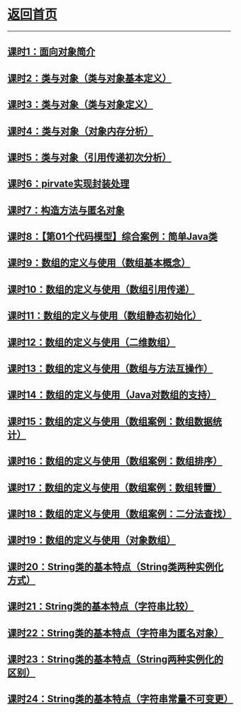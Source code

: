 # [返回首页](https://wuchengcheng110120.github.io)
---------------
## [课时1：面向对象简介](aliyunjava2/course1)
## [课时2：类与对象（类与对象基本定义）](aliyunjava2/course2)
## [课时3：类与对象（类与对象定义）](aliyunjava2/course3)
## [课时4：类与对象（对象内存分析）](aliyunjava2/course4)
## [课时5：类与对象（引用传递初次分析）](aliyunjava2/course5)
## [课时6：pirvate实现封装处理](aliyunjava2/course6)
## [课时7：构造方法与匿名对象](aliyunjava2/course7)
## [课时8：【第01个代码模型】综合案例：简单Java类](aliyunjava2/course8)
## [课时9：数组的定义与使用（数组基本概念）](aliyunjava2/course9)
## [课时10：数组的定义与使用（数组引用传递）](aliyunjava2/course10)
## [课时11：数组的定义与使用（数组静态初始化）](aliyunjava2/course11)
## [课时12：数组的定义与使用（二维数组）](aliyunjava2/course12)
## [课时13：数组的定义与使用（数组与方法互操作）](aliyunjava2/course13)
## [课时14：数组的定义与使用（Java对数组的支持）](aliyunjava2/course14)
## [课时15：数组的定义与使用（数组案例：数组数据统计）](aliyunjava2/course15)
## [课时16：数组的定义与使用（数组案例：数组排序）](aliyunjava2/course16)
## [课时17：数组的定义与使用（数组案例：数组转置）](aliyunjava2/course17)
## [课时18：数组的定义与使用（数组案例：二分法查找）](aliyunjava2/course18)
## [课时19：数组的定义与使用（对象数组）](aliyunjava2/course19)
## [课时20：String类的基本特点（String类两种实例化方式）](aliyunjava2/course20)
## [课时21：String类的基本特点（字符串比较）](aliyunjava2/course21)
## [课时22：String类的基本特点（字符串为匿名对象）](aliyunjava2/course22)
## [课时23：String类的基本特点（String两种实例化的区别）](aliyunjava2/course23)
## [课时24：String类的基本特点（字符串常量不可变更）](aliyunjava2/course24)
